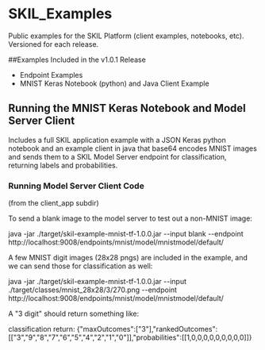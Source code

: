 # SKIL_Examples
Public examples for the SKIL Platform (client examples, notebooks, etc). Versioned for each release.

##Examples Included in the v1.0.1 Release

* Endpoint Examples
* MNIST Keras Notebook (python) and Java Client Example

## Running the MNIST Keras Notebook and Model Server Client

Includes a full SKIL application example with a JSON Keras python notebook and an example client in java that base64 encodes MNIST images and sends them to a SKIL Model Server endpoint for classification, returning labels and probabilities.

### Running Model Server Client Code

(from the client_app subdir)

To send a blank image to the model server to test out a non-MNIST image:

java -jar ./target/skil-example-mnist-tf-1.0.0.jar --input blank --endpoint http://localhost:9008/endpoints/mnist/model/mnistmodel/default/


A few MNIST digit images (28x28 pngs) are included in the example, and we can send those for classification as well:

java -jar ./target/skil-example-mnist-tf-1.0.0.jar --input ./target/classes/mnist_28x28/3/270.png --endpoint http://localhost:9008/endpoints/mnist/model/mnistmodel/default/

A "3 digit" should return something like:

classification return: {"maxOutcomes":["3"],"rankedOutcomes":[["3","9","8","7","6","5","4","2","1","0"]],"probabilities":[[1,0,0,0,0,0,0,0,0,0]]}